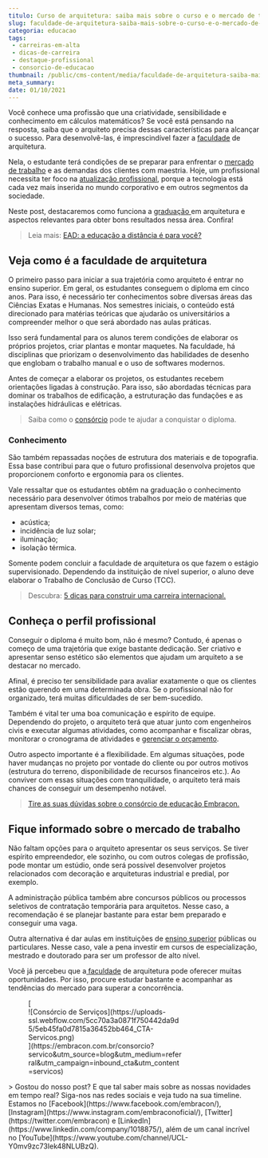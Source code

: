```yaml
---
titulo: Curso de arquitetura: saiba mais sobre o curso e o mercado de trabalho
slug: faculdade-de-arquitetura-saiba-mais-sobre-o-curso-e-o-mercado-de-trabalho
categoria: educacao
tags:
 - carreiras-em-alta
 - dicas-de-carreira
 - destaque-profissional
 - consorcio-de-educacao
thumbnail: /public/cms-content/media/faculdade-de-arquitetura-saiba-mais-sobre-o-curso-e-o-mercado-de-trabalho.jpeg
meta_summary: 
date: 01/10/2021
---
```

Você conhece uma profissão que una criatividade, sensibilidade e conhecimento em cálculos matemáticos? Se você está pensando na resposta, saiba que o arquiteto precisa dessas características para alcançar o sucesso. Para desenvolvê-las, é imprescindível fazer a [faculdade](https://www.embracon.com.br/blog/confira-5-beneficios-de-fazer-um-consorcio-para-pos-graduacao) de arquitetura.

Nela, o estudante terá condições de se preparar para enfrentar o [mercado de trabalho](https://www.embracon.com.br/blog/quais-carreiras-estarao-em-alta-nos-proximos-anos-descubra-aqui) e as demandas dos clientes com maestria. Hoje, um profissional necessita ter foco na [atualização profissional](https://www.embracon.com.br/blog/7-sinais-de-que-e-hora-de-investir-em-atualizacao-na-carreira), porque a tecnologia está cada vez mais inserida no mundo corporativo e em outros segmentos da sociedade.

Neste post, destacaremos como funciona a [graduação ](https://www.embracon.com.br/blog/segunda-graduacao-ou-pos-graduacao-qual-e-a-melhor-opcao)em arquitetura e aspectos relevantes para obter bons resultados nessa área. Confira!

> Leia mais: [EAD: a educação a distância é para você?](https://www.embracon.com.br/blog/ead-a-educacao-a-distancia-e-para-voce)

Veja como é a faculdade de arquitetura
--------------------------------------

O primeiro passo para iniciar a sua trajetória como arquiteto é entrar no ensino superior. Em geral, os estudantes conseguem o diploma em cinco anos. Para isso, é necessário ter conhecimentos sobre diversas áreas das Ciências Exatas e Humanas. Nos semestres iniciais, o conteúdo está direcionado para matérias teóricas que ajudarão os universitários a compreender melhor o que será abordado nas aulas práticas.

Isso será fundamental para os alunos terem condições de elaborar os próprios projetos, criar plantas e montar maquetes. Na faculdade, há disciplinas que priorizam o desenvolvimento das habilidades de desenho que englobam o trabalho manual e o uso de softwares modernos.

Antes de começar a elaborar os projetos, os estudantes recebem orientações ligadas à construção. Para isso, são abordadas técnicas para dominar os trabalhos de edificação, a estruturação das fundações e as instalações hidráulicas e elétricas.

> Saiba como o [consórcio](https://www.embracon.com.br/consorcio-servicos) pode te ajudar a conquistar o diploma.

### Conhecimento

São também repassadas noções de estrutura dos materiais e de topografia. Essa base contribui para que o futuro profissional desenvolva projetos que proporcionem conforto e ergonomia para os clientes.

Vale ressaltar que os estudantes obtêm na graduação o conhecimento necessário para desenvolver ótimos trabalhos por meio de matérias que apresentam diversos temas, como:

- acústica;
- incidência de luz solar;
- iluminação;
- isolação térmica.

Somente podem concluir a faculdade de arquitetura os que fazem o estágio supervisionado. Dependendo da instituição de nível superior, o aluno deve elaborar o Trabalho de Conclusão de Curso (TCC).

> Descubra: [5 dicas para construir uma carreira internacional.](https://www.embracon.com.br/blog/5-dicas-para-construir-uma-carreira-internacional)

Conheça o perfil profissional
-----------------------------

Conseguir o diploma é muito bom, não é mesmo? Contudo, é apenas o começo de uma trajetória que exige bastante dedicação. Ser criativo e apresentar senso estético são elementos que ajudam um arquiteto a se destacar no mercado.

Afinal, é preciso ter sensibilidade para avaliar exatamente o que os clientes estão querendo em uma determinada obra. Se o profissional não for organizado, terá muitas dificuldades de ser bem-sucedido.

Também é vital ter uma boa comunicação e espírito de equipe. Dependendo do projeto, o arquiteto terá que atuar junto com engenheiros civis e executar algumas atividades, como acompanhar e fiscalizar obras, monitorar o cronograma de atividades e [gerenciar o orçamento](https://www.embracon.com.br/blog/planejamento-financeiro-um-guia-para-as-financas-nao-sairem-de-controle).

Outro aspecto importante é a flexibilidade. Em algumas situações, pode haver mudanças no projeto por vontade do cliente ou por outros motivos (estrutura do terreno, disponibilidade de recursos financeiros etc.). Ao conviver com essas situações com tranquilidade, o arquiteto terá mais chances de conseguir um desempenho notável.

> [Tire as suas dúvidas sobre o consórcio de educação Embracon.](https://www.embracon.com.br/blog/tire-as-suas-duvidas-sobre-o-consorcio-de-educacao-embracon)

Fique informado sobre o mercado de trabalho
-------------------------------------------

Não faltam opções para o arquiteto apresentar os seus serviços. Se tiver espírito empreendedor, ele sozinho, ou com outros colegas de profissão, pode montar um estúdio, onde será possível desenvolver projetos relacionados com decoração e arquiteturas industrial e predial, por exemplo.

A administração pública também abre concursos públicos ou processos seletivos de contratação temporária para arquitetos. Nesse caso, a recomendação é se planejar bastante para estar bem preparado e conseguir uma vaga.

Outra alternativa é dar aulas em instituições de [ensino superior](https://www.embracon.com.br/blog/confira-5-beneficios-de-fazer-um-consorcio-para-pos-graduacao) públicas ou particulares. Nesse caso, vale a pena investir em cursos de especialização, mestrado e doutorado para ser um professor de alto nível.

Você já percebeu que a[ faculdade](https://www.embracon.com.br/blog/pensando-em-fazer-uma-pos-graduacao-aqui-estao-5-motivos-para-incentiva-lo) de arquitetura pode oferecer muitas oportunidades. Por isso, procure estudar bastante e acompanhar as tendências do mercado para superar a concorrência.

<figure class="w-richtext-figure-type-image w-richtext-align-center" style="max-width:310px">[<div>![Consórcio de Serviços](https://uploads-ssl.webflow.com/5cc70a3a0871f750442da9d5/5eb45fa0d7815a36452bb464_CTA-Servicos.png)</div>](https://embracon.com.br/consorcio?servico&utm_source=blog&utm_medium=referral&utm_campaign=inbound_cta&utm_content=servicos)</figure>> Gostou do nosso post? E que tal saber mais sobre as nossas novidades em tempo real? Siga-nos nas redes sociais e veja tudo na sua timeline. Estamos no [Facebook](https://www.facebook.com/embracon/), [Instagram](https://www.instagram.com/embraconoficial/), [Twitter](https://twitter.com/embracon) e [LinkedIn](https://www.linkedin.com/company/1018875/), além de um canal incrível no [YouTube](https://www.youtube.com/channel/UCL-Y0mv9zc73Iek48NLUBzQ).
